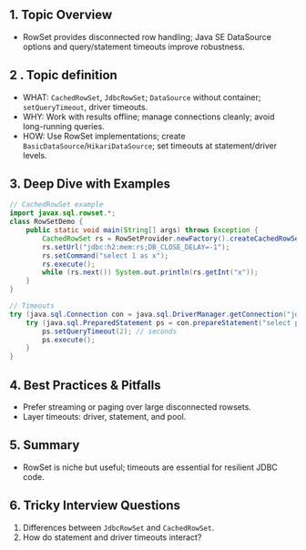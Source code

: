 ## 1. Topic Overview

- RowSet provides disconnected row handling; Java SE DataSource options and query/statement timeouts improve robustness.

## 2 . Topic definition

- WHAT: `CachedRowSet`, `JdbcRowSet`; `DataSource` without container; `setQueryTimeout`, driver timeouts.
- WHY: Work with results offline; manage connections cleanly; avoid long-running queries.
- HOW: Use RowSet implementations; create `BasicDataSource`/`HikariDataSource`; set timeouts at statement/driver levels.

## 3. Deep Dive with Examples

```java
// CachedRowSet example
import javax.sql.rowset.*;
class RowSetDemo {
    public static void main(String[] args) throws Exception {
        CachedRowSet rs = RowSetProvider.newFactory().createCachedRowSet();
        rs.setUrl("jdbc:h2:mem:rs;DB_CLOSE_DELAY=-1");
        rs.setCommand("select 1 as x");
        rs.execute();
        while (rs.next()) System.out.println(rs.getInt("x"));
    }
}
```

```java
// Timeouts
try (java.sql.Connection con = java.sql.DriverManager.getConnection("jdbc:h2:mem:t")) {
    try (java.sql.PreparedStatement ps = con.prepareStatement("select pg_sleep(10)")) {
        ps.setQueryTimeout(2); // seconds
        ps.execute();
    }
}
```

## 4. Best Practices & Pitfalls

- Prefer streaming or paging over large disconnected rowsets.
- Layer timeouts: driver, statement, and pool.

## 5. Summary

- RowSet is niche but useful; timeouts are essential for resilient JDBC code.

## 6. Tricky Interview Questions

1. Differences between `JdbcRowSet` and `CachedRowSet`.
2. How do statement and driver timeouts interact?

